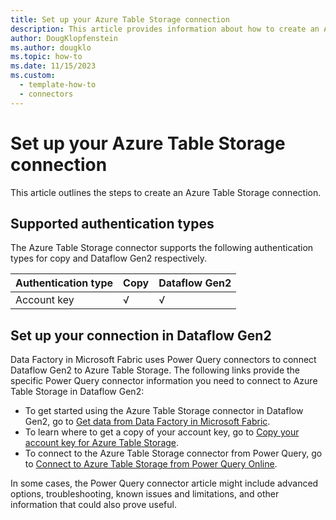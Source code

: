 ```yaml
---
title: Set up your Azure Table Storage connection
description: This article provides information about how to create an Azure Table Storage connection in Microsoft Fabric.
author: DougKlopfenstein
ms.author: dougklo
ms.topic: how-to
ms.date: 11/15/2023
ms.custom:
  - template-how-to
  - connectors
---
```


# Set up your Azure Table Storage connection

This article outlines the steps to create an Azure Table Storage connection.

## Supported authentication types

The Azure Table Storage connector supports the following authentication types for copy and Dataflow Gen2 respectively.  

|Authentication type |Copy |Dataflow Gen2 |
|:---|:---|:---|
|Account key| √ | √ |

## Set up your connection in Dataflow Gen2

Data Factory in Microsoft Fabric uses Power Query connectors to connect Dataflow Gen2 to Azure Table Storage. The following links provide the specific Power Query connector information you need to connect to Azure Table Storage in Dataflow Gen2:

- To get started using the Azure Table Storage connector in Dataflow Gen2, go to [Get data from Data Factory in Microsoft Fabric](/power-query/where-to-get-data#get-data-from-data-factory-in-microsoft-fabric-preview).
- To learn where to get a copy of your account key, go to [Copy your account key for Azure Table Storage](/power-query/connectors/azure-table-storage#copy-your-account-key-for-azure-table-storage).
- To connect to the Azure Table Storage connector from Power Query, go to [Connect to Azure Table Storage from Power Query Online](/power-query/connectors/azure-table-storage#connect-to-azure-table-storage-from-power-query-online).

In some cases, the Power Query connector article might include advanced options, troubleshooting, known issues and limitations, and other information that could also prove useful.
